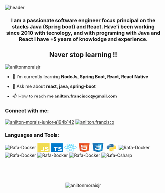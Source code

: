 ![header](https://capsule-render.vercel.app/api?type=waving&height=200&text=Anilton+Morais+Junior&animation=fadeIn&fontAlignY=40)
<h3 align="center">I am a passionate software engineer focus principal on the stacks Java (Spring boot) and React. Have'i been working since 2010 with tecnology, and with programing with Java and React I have +5 years of knowlodge and experience. <br/> <h2 align="center">Never stop learning !!</h2></h3>

<p align="left"> <img src="https://komarev.com/ghpvc/?username=aniltonmoraisjr&label=Profile%20views&color=0e75b6&style=flat" alt="aniltonmoraisjr" /> </p>

- 🌱 I’m currently learning **NodeJs, Spring Boot, React, React Native**

- 💬 Ask me about **react, java, spring-boot**

- 📫 How to reach me **anilton.francisco@gmail.com**

<h3 align="left">Connect with me:</h3>
<p align="left">
<a href="https://linkedin.com/in/anilton-morais-junior-a194b142" target="blank"><img align="center" src="https://raw.githubusercontent.com/rahuldkjain/github-profile-readme-generator/master/src/images/icons/Social/linked-in-alt.svg" alt="anilton-morais-junior-a194b142" height="30" width="40" /></a>
<a href="https://instagram.com/anilton.francisco" target="blank"><img align="center" src="https://raw.githubusercontent.com/rahuldkjain/github-profile-readme-generator/master/src/images/icons/Social/instagram.svg" alt="anilton.francisco" height="30" width="40" /></a>
</p>

<div>
  <h3 align="left">Languages and Tools:</h3>
  <img align="center" alt="Rafa-Docker" height="30" width="40" src="https://cdn.jsdelivr.net/gh/devicons/devicon/icons/java/java-original.svg" >
  <img align="center" alt="Rafa-Js" height="30" width="40" src="https://raw.githubusercontent.com/devicons/devicon/master/icons/javascript/javascript-plain.svg">
  <img align="center" alt="Rafa-Ts" height="30" width="40" src="https://raw.githubusercontent.com/devicons/devicon/master/icons/typescript/typescript-plain.svg">
  <img align="center" alt="Rafa-React" height="30" width="40" src="https://raw.githubusercontent.com/devicons/devicon/master/icons/react/react-original.svg">
  <img align="center" alt="Rafa-HTML" height="30" width="40" src="https://raw.githubusercontent.com/devicons/devicon/master/icons/html5/html5-original.svg">
  <img align="center" alt="Rafa-CSS" height="30" width="40" src="https://raw.githubusercontent.com/devicons/devicon/master/icons/css3/css3-original.svg">
  <img align="center" alt="Rafa-Python" height="30" width="40" src="https://raw.githubusercontent.com/devicons/devicon/master/icons/python/python-original.svg">
  <img align="center" alt="Rafa-Docker" height="30" width="40" src="https://cdn.jsdelivr.net/gh/devicons/devicon/icons/docker/docker-plain.svg">
  <img align="center" alt="Rafa-Docker" height="30" width="40" src="https://cdn.jsdelivr.net/gh/devicons/devicon/icons/git/git-original.svg" >
  <img align="center" alt="Rafa-Docker" height="30" width="40" src="https://cdn.jsdelivr.net/gh/devicons/devicon/icons/kubernetes/kubernetes-plain.svg" >
  <img align="center" alt="Rafa-Docker" height="30" width="40" src="https://cdn.jsdelivr.net/gh/devicons/devicon/icons/mongodb/mongodb-original.svg">
  <img align="center" alt="Rafa-Csharp" height="30" width="40" src="https://cdn.jsdelivr.net/gh/devicons/devicon/icons/mysql/mysql-original-wordmark.svg">
</div>

<div style="margin-top: 30px;">
  <br />
  <br />
  <p align="center"><img align="center" src="https://github-readme-stats.vercel.app/api/top-langs?username=aniltonmoraisjr&show_icons=true&locale=en&layout=compact" alt="aniltonmoraisjr" /></p>
</div>
